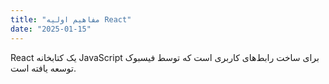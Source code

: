 ```yaml
---
title: "مفاهیم اولیه React"
date: "2025-01-15"
---
```


React یک کتابخانه JavaScript برای ساخت رابط‌های کاربری است که توسط فیسبوک توسعه یافته است.
